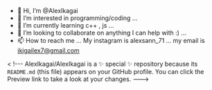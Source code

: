 - 👋 Hi, I’m @AlexIkagai
- 👀 I’m interested in programming/coding ...
- 🌱 I’m currently learning c++ , js ...
- 💞️ I’m looking to collaborate on anything I can help with :) ...
- 📫 How to reach me ... My instagram is alexsann_71 ...  my email is ikigailex7@gmail.com

< !---
AlexIkagai/AlexIkagai is a ✨ special ✨ repository because its `README.md` (this file) appears on your GitHub profile.
You can click the Preview link to take a look at your changes.
--->
